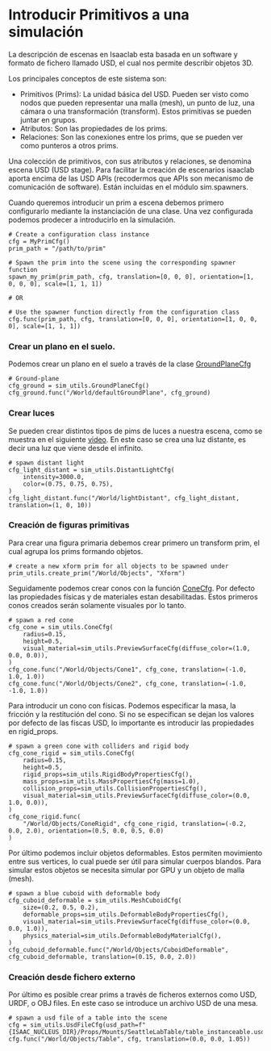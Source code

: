 # Introducir Primitivos a una simulación
La descripción de escenas en Isaaclab esta basada en un software y formato de fichero llamado USD, el cual nos permite describir objetos 3D.

Los principales conceptos de este sistema son:
- Primitivos (Prims): La unidad básica del USD. Pueden ser visto como nodos que pueden representar una malla (mesh), un punto de luz, una cámara o una transformación (transform). Estos primitivas se pueden juntar en grupos.
- Atributos: Son las propiedades de los prims.
- Relaciones: Son las conexiones entre los prims, que se pueden ver como punteros a otros prims.

Una colección de primitivos, con sus atributos y relaciones, se denomina escena USD (USD stage). Para facilitar la creación de escenarios isaaclab aporta encima de las USD APIs (recodermos que APIs son mecanismo de comunicación de software). Están incluidas en el módulo sim.spawners.

Cuando queremos introducir un prim a escena debemos primero configurarlo mediante la instanciación de una clase. Una vez configurada podemos prodecer a introducirlo en la simulación.

    # Create a configuration class instance
    cfg = MyPrimCfg()
    prim_path = "/path/to/prim"

    # Spawn the prim into the scene using the corresponding spawner function
    spawn_my_prim(prim_path, cfg, translation=[0, 0, 0], orientation=[1, 0, 0, 0], scale=[1, 1, 1])
    
    # OR

    # Use the spawner function directly from the configuration class
    cfg.func(prim_path, cfg, translation=[0, 0, 0], orientation=[1, 0, 0, 0], scale=[1, 1, 1])

### Crear un plano en el suelo.
Podemos crear un plano en el suelo a través de la clase [GroundPlaneCfg](https://isaac-sim.github.io/IsaacLab/main/source/api/lab/isaaclab.sim.spawners.html#isaaclab.sim.spawners.from_files.GroundPlaneCfg)

    # Ground-plane
    cfg_ground = sim_utils.GroundPlaneCfg()
    cfg_ground.func("/World/defaultGroundPlane", cfg_ground)

### Crear luces
Se pueden crear distintos tipos de pims de luces a nuestra escena, como se muestra en el siguiente [video](https://youtu.be/c7qyI8pZvF4?feature=shared). En este caso se crea una luz distante, es decir una luz que viene desde el infinito.

    # spawn distant light
    cfg_light_distant = sim_utils.DistantLightCfg(
        intensity=3000.0,
        color=(0.75, 0.75, 0.75),
    )
    cfg_light_distant.func("/World/lightDistant", cfg_light_distant, translation=(1, 0, 10))

### Creación de figuras primitivas
Para crear una figura primaria debemos crear primero un transform prim, el cual agrupa los prims formando objetos.

    # create a new xform prim for all objects to be spawned under
    prim_utils.create_prim("/World/Objects", "Xform")

Seguidamente podemos crear conos con la función [ConeCfg](https://isaac-sim.github.io/IsaacLab/main/source/api/lab/isaaclab.sim.spawners.html#isaaclab.sim.spawners.shapes.ConeCfg). Por defecto las propiedades físicas y de materiales estan desabilitadas. Estos primeros conos creados serán solamente visuales por lo tanto.

    # spawn a red cone
    cfg_cone = sim_utils.ConeCfg(
        radius=0.15,
        height=0.5,
        visual_material=sim_utils.PreviewSurfaceCfg(diffuse_color=(1.0, 0.0, 0.0)),
    )
    cfg_cone.func("/World/Objects/Cone1", cfg_cone, translation=(-1.0, 1.0, 1.0))
    cfg_cone.func("/World/Objects/Cone2", cfg_cone, translation=(-1.0, -1.0, 1.0))

Para introducir un cono con físicas. Podemos especificar la masa, la fricción y la restitución del cono. Si no se especifican se dejan los valores por defecto de las físcas USD, lo importante es introducir las propiedades en rigid_props.

    # spawn a green cone with colliders and rigid body
    cfg_cone_rigid = sim_utils.ConeCfg(
        radius=0.15,
        height=0.5,
        rigid_props=sim_utils.RigidBodyPropertiesCfg(),
        mass_props=sim_utils.MassPropertiesCfg(mass=1.0),
        collision_props=sim_utils.CollisionPropertiesCfg(),
        visual_material=sim_utils.PreviewSurfaceCfg(diffuse_color=(0.0, 1.0, 0.0)),
    )
    cfg_cone_rigid.func(
        "/World/Objects/ConeRigid", cfg_cone_rigid, translation=(-0.2, 0.0, 2.0), orientation=(0.5, 0.0, 0.5, 0.0)
    )

Por último podemos incluir objetos deformables. Estos permiten movimiento entre sus vertices, lo cual puede ser útil para simular cuerpos blandos. Para simular estos objetos se necesita simular por GPU y un objeto de malla (mesh).

    # spawn a blue cuboid with deformable body
    cfg_cuboid_deformable = sim_utils.MeshCuboidCfg(
        size=(0.2, 0.5, 0.2),
        deformable_props=sim_utils.DeformableBodyPropertiesCfg(),
        visual_material=sim_utils.PreviewSurfaceCfg(diffuse_color=(0.0, 0.0, 1.0)),
        physics_material=sim_utils.DeformableBodyMaterialCfg(),
    )
    cfg_cuboid_deformable.func("/World/Objects/CuboidDeformable", cfg_cuboid_deformable, translation=(0.15, 0.0, 2.0))

### Creación desde fichero externo
Por último es posible crear prims a través de ficheros externos como USD, URDF, o OBJ files. En este caso se introduce un archivo USD de una mesa.

    # spawn a usd file of a table into the scene
    cfg = sim_utils.UsdFileCfg(usd_path=f"{ISAAC_NUCLEUS_DIR}/Props/Mounts/SeattleLabTable/table_instanceable.usd")
    cfg.func("/World/Objects/Table", cfg, translation=(0.0, 0.0, 1.05))